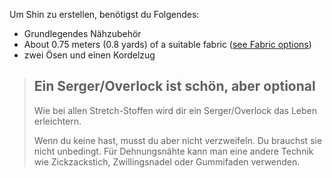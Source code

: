 Um Shin zu erstellen, benötigst du Folgendes:

- Grundlegendes Nähzubehör
- About 0.75 meters (0.8 yards) of a suitable fabric ([see Fabric options](/docs/patterns/shin/fabric))
- zwei Ösen und einen Kordelzug

> ## Ein Serger/Overlock ist schön, aber optional
> 
> Wie bei allen Stretch-Stoffen wird dir ein Serger/Overlock das Leben erleichtern.
> 
> Wenn du keine hast, musst du aber nicht verzweifeln. Du brauchst sie nicht unbedingt. Für Dehnungsnähte kann man eine andere Technik wie Zickzackstich, Zwillingsnadel oder Gummifaden verwenden.
